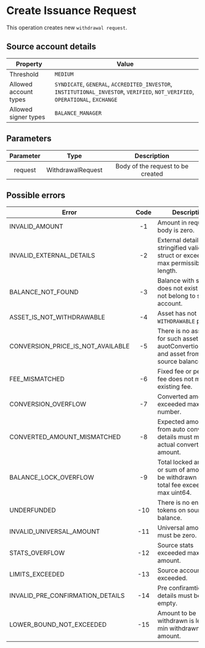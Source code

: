# Create Issuance Request

This operation creates new `withdrawal request`.

## Source account details

| Property              | Value                                                                                                                          |
|-----------------------|--------------------------------------------------------------------------------------------------------------------------------|
| Threshold             | `MEDIUM`                                                                                                                         |
| Allowed account types | `SYNDICATE`, `GENERAL`, `ACCREDITED_INVESTOR`, `INSTITUTIONAL_INVESTOR`, `VERIFIED`, `NOT_VERIFIED`, `OPERATIONAL`, `EXCHANGE` |
| Allowed signer types  | `BALANCE_MANAGER`                                                                                                              |

## Parameters

| Parameter |       Type        | Description                       |
|:---------:|:-----------------:|:---------------------------------:|
|  request  | WithdrawalRequest | Body of the request to be created |

## Possible errors

| Error                             | Code | Description                                                                                     |
|-----------------------------------|:----:|-------------------------------------------------------------------------------------------------|
| INVALID_AMOUNT                    | -1   | Amount in request body is zero.                                                                 |
| INVALID_EXTERNAL_DETAILS          | -2   | External details is not stringified valid json struct or exceeded max permissible length.       |
| BALANCE_NOT_FOUND                 | -3   | Balance with such id does not exist or does not belong to source account.                       |
| ASSET_IS_NOT_WITHDRAWABLE         | -4   | Asset has not `WITHDRAWABLE` policy.                                                            |
| CONVERSION_PRICE_IS_NOT_AVAILABLE | -5   | There is no asset pair for such asset from auotConvertionDetails and asset from source balance. |
| FEE_MISMATCHED                    | -6   | Fixed fee or percent fee does not match existing fee.                                           |
| CONVERSION_OVERFLOW               | -7   | Converted amount exceeded max uint64 number.                                                    |
| CONVERTED_AMOUNT_MISMATCHED       | -8   | Expected amount from auto conversion details must match actual converted amount.                |
| BALANCE_LOCK_OVERFLOW             | -9   | Total locked amount or sum of amount to be withdrawn and total fee exceeded max uint64.         |
| UNDERFUNDED                       | -10  | There is no enough tokens on source balance.                                                    |
| INVALID_UNIVERSAL_AMOUNT          | -11  | Universal amount must be zero.                                                                  |
| STATS_OVERFLOW                    | -12  | Source stats exceeded max uint64 amount.                                                        |
| LIMITS_EXCEEDED                   | -13  | Source account limits exceeded.                                                                 |
| INVALID_PRE_CONFIRMATION_DETAILS  | -14  | Pre confiramtion details must be empty.                                                         | 
| LOWER_BOUND_NOT_EXCEEDED          | -15  | Amount to be withdrawn is less than min withdrawn amount.                                       |
